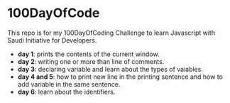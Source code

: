 # 100DayOfCode
This repo is for my 100DayOfCoding Challenge to learn Javascript with Saudi Initiative for Developers.
- <b>day 1</b>: prints the contents of the current window.
- <b>day 2</b>: writing one or more than line of comments.
- <b>day 3</b>: declaring variable and learn about the types of vaiables.
- <b>day 4 and 5</b>: how to print new line in the printing sentence and how to add variable in the same sentence.
- <b>day 6</b>: learn about the identifiers.
